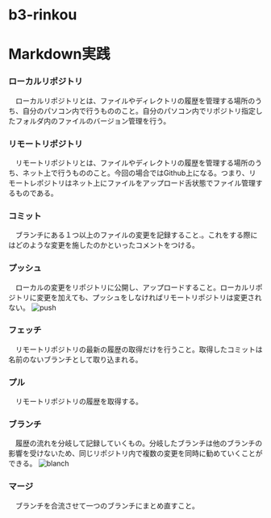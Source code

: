# b3-rinkou
# Markdown実践
### ローカルリポジトリ
　ローカルリポジトリとは、ファイルやディレクトリの履歴を管理する場所のうち、自分のパソコン内で行うもののこと。自分のパソコン内でリポジトリ指定したフォルダ内のファイルのバージョン管理を行う。
### リモートリポジトリ
　リモートリポジトリとは、ファイルやディレクトリの履歴を管理する場所のうち、ネット上で行うもののこと。今回の場合ではGithub上になる。つまり、リモートレポジトリはネット上にファイルをアップロード舌状態でファイル管理するものである。
### コミット
　ブランチにある１つ以上のファイルの変更を記録すること.。これをする際にはどのような変更を施したのかといったコメントをつける。
### プッシュ
　ローカルの変更をリポジトリに公開し、アップロードすること。ローカルリポジトリに変更を加えても、プッシュをしなければリモートリポジトリは変更されない。
![push](https://wac-cdn.atlassian.com/dam/jcr:0d181327-3fb0-44ec-9ab4-d6dea0fd406f/01%20Git%20push%20discussion.svg?cdnVersion=38)
### フェッチ
　リモートリポジトリの最新の履歴の取得だけを行うこと。取得したコミットは名前のないブランチとして取り込まれる。
### プル
　リモートリポジトリの履歴を取得する。
### ブランチ
　履歴の流れを分岐して記録していくもの。分岐したブランチは他のブランチの影響を受けないため、同じリポジトリ内で複数の変更を同時に勧めていくことができる。
![blanch](https://backlog.com/ja/git-tutorial/assets/img/stepup/stepup1_1.png)
### マージ
　ブランチを合流させて一つのブランチにまとめ直すこと。